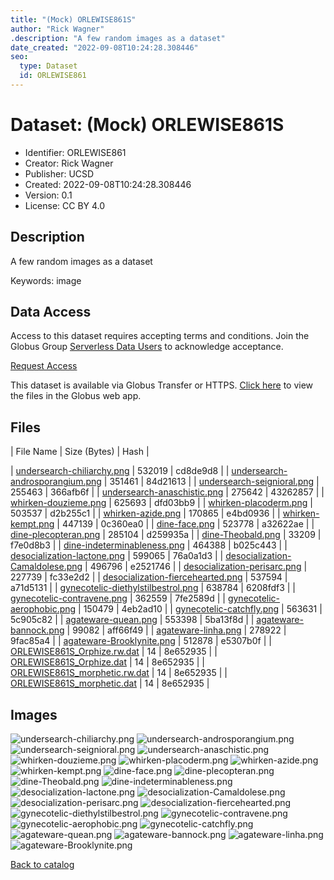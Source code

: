 ```yaml
---
title: "(Mock) ORLEWISE861S"
author: "Rick Wagner"
.description: "A few random images as a dataset"
date_created: "2022-09-08T10:24:28.308446"
seo:
  type: Dataset
  id: ORLEWISE861
---
```

# Dataset: (Mock) ORLEWISE861S
- Identifier: ORLEWISE861
- Creator: Rick Wagner
- Publisher: UCSD
- Created: 2022-09-08T10:24:28.308446
- Version: 0.1
- License: CC BY 4.0
## Description
A few random images as a dataset

Keywords: image
## Data Access
Access to this dataset requires accepting terms and conditions. Join the Globus Group [Serverless Data Users](260da91f-3496-11ed-b941-972795fc9504) to acknowledge acceptance.

[Request Access](https://app.globus.org/groups/260da91f-3496-11ed-b941-972795fc9504/join)

This dataset is available via Globus Transfer or HTTPS.
[Click here](https://app.globus.org/file-manager?origin_id=6528bad5-bc02-497d-8a4f-a38547d0e72a&origin_path=/serverless/allusers/ORLEWISE861/) to view the files in the Globus web app.
## Files
 | File Name | Size (Bytes) | Hash |

 | [undersearch-chiliarchy.png](https://g-b0978f.0ed28.75bc.data.globus.org/serverless/allusers/ORLEWISE861/undersearch-chiliarchy.png) | 532019 | cd8de9d8 |
 | [undersearch-androsporangium.png](https://g-b0978f.0ed28.75bc.data.globus.org/serverless/allusers/ORLEWISE861/undersearch-androsporangium.png) | 351461 | 84d21613 |
 | [undersearch-seignioral.png](https://g-b0978f.0ed28.75bc.data.globus.org/serverless/allusers/ORLEWISE861/undersearch-seignioral.png) | 255463 | 366afb6f |
 | [undersearch-anaschistic.png](https://g-b0978f.0ed28.75bc.data.globus.org/serverless/allusers/ORLEWISE861/undersearch-anaschistic.png) | 275642 | 43262857 |
 | [whirken-douzieme.png](https://g-b0978f.0ed28.75bc.data.globus.org/serverless/allusers/ORLEWISE861/whirken-douzieme.png) | 625693 | dfd03bb9 |
 | [whirken-placoderm.png](https://g-b0978f.0ed28.75bc.data.globus.org/serverless/allusers/ORLEWISE861/whirken-placoderm.png) | 503537 | d2b255c1 |
 | [whirken-azide.png](https://g-b0978f.0ed28.75bc.data.globus.org/serverless/allusers/ORLEWISE861/whirken-azide.png) | 170865 | e4bd0936 |
 | [whirken-kempt.png](https://g-b0978f.0ed28.75bc.data.globus.org/serverless/allusers/ORLEWISE861/whirken-kempt.png) | 447139 | 0c360ea0 |
 | [dine-face.png](https://g-b0978f.0ed28.75bc.data.globus.org/serverless/allusers/ORLEWISE861/dine-face.png) | 523778 | a32622ae |
 | [dine-plecopteran.png](https://g-b0978f.0ed28.75bc.data.globus.org/serverless/allusers/ORLEWISE861/dine-plecopteran.png) | 285104 | d259935a |
 | [dine-Theobald.png](https://g-b0978f.0ed28.75bc.data.globus.org/serverless/allusers/ORLEWISE861/dine-Theobald.png) | 33209 | f7e0d8b3 |
 | [dine-indeterminableness.png](https://g-b0978f.0ed28.75bc.data.globus.org/serverless/allusers/ORLEWISE861/dine-indeterminableness.png) | 464388 | b025c443 |
 | [desocialization-lactone.png](https://g-b0978f.0ed28.75bc.data.globus.org/serverless/allusers/ORLEWISE861/desocialization-lactone.png) | 599065 | 76a0a1d3 |
 | [desocialization-Camaldolese.png](https://g-b0978f.0ed28.75bc.data.globus.org/serverless/allusers/ORLEWISE861/desocialization-Camaldolese.png) | 496796 | e2521746 |
 | [desocialization-perisarc.png](https://g-b0978f.0ed28.75bc.data.globus.org/serverless/allusers/ORLEWISE861/desocialization-perisarc.png) | 227739 | fc33e2d2 |
 | [desocialization-fiercehearted.png](https://g-b0978f.0ed28.75bc.data.globus.org/serverless/allusers/ORLEWISE861/desocialization-fiercehearted.png) | 537594 | a71d5131 |
 | [gynecotelic-diethylstilbestrol.png](https://g-b0978f.0ed28.75bc.data.globus.org/serverless/allusers/ORLEWISE861/gynecotelic-diethylstilbestrol.png) | 638784 | 6208fdf3 |
 | [gynecotelic-contravene.png](https://g-b0978f.0ed28.75bc.data.globus.org/serverless/allusers/ORLEWISE861/gynecotelic-contravene.png) | 362559 | 7fe2589d |
 | [gynecotelic-aerophobic.png](https://g-b0978f.0ed28.75bc.data.globus.org/serverless/allusers/ORLEWISE861/gynecotelic-aerophobic.png) | 150479 | 4eb2ad10 |
 | [gynecotelic-catchfly.png](https://g-b0978f.0ed28.75bc.data.globus.org/serverless/allusers/ORLEWISE861/gynecotelic-catchfly.png) | 563631 | 5c905c82 |
 | [agateware-quean.png](https://g-b0978f.0ed28.75bc.data.globus.org/serverless/allusers/ORLEWISE861/agateware-quean.png) | 553398 | 5ba13f8d |
 | [agateware-bannock.png](https://g-b0978f.0ed28.75bc.data.globus.org/serverless/allusers/ORLEWISE861/agateware-bannock.png) | 99082 | aff66f49 |
 | [agateware-linha.png](https://g-b0978f.0ed28.75bc.data.globus.org/serverless/allusers/ORLEWISE861/agateware-linha.png) | 278922 | 9fac85a4 |
 | [agateware-Brooklynite.png](https://g-b0978f.0ed28.75bc.data.globus.org/serverless/allusers/ORLEWISE861/agateware-Brooklynite.png) | 512878 | e5307b0f |
 | [ORLEWISE861S_Orphize.rw.dat](https://g-b0978f.0ed28.75bc.data.globus.org/serverless/allusers/ORLEWISE861/ORLEWISE861S_Orphize.rw.dat) | 14 | 8e652935 |
 | [ORLEWISE861S_Orphize.dat](https://g-b0978f.0ed28.75bc.data.globus.org/serverless/allusers/ORLEWISE861/ORLEWISE861S_Orphize.dat) | 14 | 8e652935 |
 | [ORLEWISE861S_morphetic.rw.dat](https://g-b0978f.0ed28.75bc.data.globus.org/serverless/allusers/ORLEWISE861/ORLEWISE861S_morphetic.rw.dat) | 14 | 8e652935 |
 | [ORLEWISE861S_morphetic.dat](https://g-b0978f.0ed28.75bc.data.globus.org/serverless/allusers/ORLEWISE861/ORLEWISE861S_morphetic.dat) | 14 | 8e652935 |
## Images
![undersearch-chiliarchy.png](https://g-b0978f.0ed28.75bc.data.globus.org/serverless/allusers/ORLEWISE861/undersearch-chiliarchy.png) ![undersearch-androsporangium.png](https://g-b0978f.0ed28.75bc.data.globus.org/serverless/allusers/ORLEWISE861/undersearch-androsporangium.png) ![undersearch-seignioral.png](https://g-b0978f.0ed28.75bc.data.globus.org/serverless/allusers/ORLEWISE861/undersearch-seignioral.png) ![undersearch-anaschistic.png](https://g-b0978f.0ed28.75bc.data.globus.org/serverless/allusers/ORLEWISE861/undersearch-anaschistic.png) ![whirken-douzieme.png](https://g-b0978f.0ed28.75bc.data.globus.org/serverless/allusers/ORLEWISE861/whirken-douzieme.png) ![whirken-placoderm.png](https://g-b0978f.0ed28.75bc.data.globus.org/serverless/allusers/ORLEWISE861/whirken-placoderm.png) ![whirken-azide.png](https://g-b0978f.0ed28.75bc.data.globus.org/serverless/allusers/ORLEWISE861/whirken-azide.png) ![whirken-kempt.png](https://g-b0978f.0ed28.75bc.data.globus.org/serverless/allusers/ORLEWISE861/whirken-kempt.png) ![dine-face.png](https://g-b0978f.0ed28.75bc.data.globus.org/serverless/allusers/ORLEWISE861/dine-face.png) ![dine-plecopteran.png](https://g-b0978f.0ed28.75bc.data.globus.org/serverless/allusers/ORLEWISE861/dine-plecopteran.png) ![dine-Theobald.png](https://g-b0978f.0ed28.75bc.data.globus.org/serverless/allusers/ORLEWISE861/dine-Theobald.png) ![dine-indeterminableness.png](https://g-b0978f.0ed28.75bc.data.globus.org/serverless/allusers/ORLEWISE861/dine-indeterminableness.png) ![desocialization-lactone.png](https://g-b0978f.0ed28.75bc.data.globus.org/serverless/allusers/ORLEWISE861/desocialization-lactone.png) ![desocialization-Camaldolese.png](https://g-b0978f.0ed28.75bc.data.globus.org/serverless/allusers/ORLEWISE861/desocialization-Camaldolese.png) ![desocialization-perisarc.png](https://g-b0978f.0ed28.75bc.data.globus.org/serverless/allusers/ORLEWISE861/desocialization-perisarc.png) ![desocialization-fiercehearted.png](https://g-b0978f.0ed28.75bc.data.globus.org/serverless/allusers/ORLEWISE861/desocialization-fiercehearted.png) ![gynecotelic-diethylstilbestrol.png](https://g-b0978f.0ed28.75bc.data.globus.org/serverless/allusers/ORLEWISE861/gynecotelic-diethylstilbestrol.png) ![gynecotelic-contravene.png](https://g-b0978f.0ed28.75bc.data.globus.org/serverless/allusers/ORLEWISE861/gynecotelic-contravene.png) ![gynecotelic-aerophobic.png](https://g-b0978f.0ed28.75bc.data.globus.org/serverless/allusers/ORLEWISE861/gynecotelic-aerophobic.png) ![gynecotelic-catchfly.png](https://g-b0978f.0ed28.75bc.data.globus.org/serverless/allusers/ORLEWISE861/gynecotelic-catchfly.png) ![agateware-quean.png](https://g-b0978f.0ed28.75bc.data.globus.org/serverless/allusers/ORLEWISE861/agateware-quean.png) ![agateware-bannock.png](https://g-b0978f.0ed28.75bc.data.globus.org/serverless/allusers/ORLEWISE861/agateware-bannock.png) ![agateware-linha.png](https://g-b0978f.0ed28.75bc.data.globus.org/serverless/allusers/ORLEWISE861/agateware-linha.png) ![agateware-Brooklynite.png](https://g-b0978f.0ed28.75bc.data.globus.org/serverless/allusers/ORLEWISE861/agateware-Brooklynite.png) 

[Back to catalog](../)

